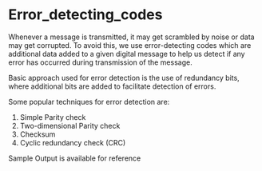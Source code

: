 # Error_detecting_codes
Whenever a message is transmitted, it may get scrambled by noise or data may get corrupted. To avoid this, we use error-detecting codes which are additional data added to a given digital message to help us detect if any error has occurred during transmission of the message.

Basic approach used for error detection is the use of redundancy bits, where additional bits are added to facilitate detection of errors.

Some popular techniques for error detection are:
1. Simple Parity check
2. Two-dimensional Parity check
3. Checksum
4. Cyclic redundancy check (CRC)

Sample Output is available for reference 
